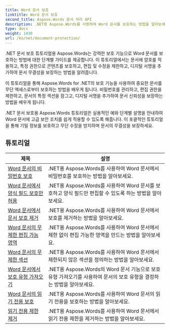 ```yaml
---
title: Word 문서 보호
linktitle: Word 문서 보호
second_title: Aspose.Words 문서 처리 API
description: .NET용 Aspose.Words를 사용하여 Word 문서를 보호하는 방법을 알아보세요. 튜토리얼은 변경 사항 잠금, 비밀번호 보호, 문서 요소에 대한 액세스 제한 등과 같은 다양한 보호 방법을 안내합니다.
type: docs
weight: 1430
url: /ko/net/document-protection/
---
```

.NET 문서 보호 튜토리얼용 Aspose.Words는 강력한 보호 기능으로 Word 문서를 보호하는 방법에 대한 단계별 가이드를 제공합니다. 이 튜토리얼에서는 문서에 암호를 적용하고, 특정 권한으로 콘텐츠를 보호하고, 편집 및 수정을 제한하고, 디지털 서명을 추가하여 문서 무결성을 보장하는 방법을 알려줍니다.

이 튜토리얼을 통해 Aspose.Words for .NET의 보호 기능을 사용하여 중요한 문서를 무단 액세스로부터 보호하는 방법을 배우게 됩니다. 비밀번호를 관리하고, 편집 권한을 제한하고, 문서의 특정 섹션을 잠그고, 디지털 서명을 추가하여 문서 신뢰성을 보장하는 방법을 배우게 됩니다.

.NET 문서 보호용 Aspose.Words 튜토리얼은 실용적인 예와 단계별 설명을 안내하여 Word 문서에 고급 보안 조치를 쉽게 적용할 수 있도록 해줍니다. 이 포괄적인 튜토리얼을 통해 기밀 정보를 보호하고 무단 수정을 방지하며 문서의 무결성을 보장하세요.

 ## 튜토리얼
| 제목 | 설명 |
| --- | --- |
| [Word 문서의 비밀번호 보호](./password-protection/) | .NET용 Aspose.Words를 사용하여 Word 문서에서 비밀번호를 보호하는 방법을 알아보세요. |
| [Word 문서에서 양식 필드 보호만 허용](./allow-only-form-fields-protect/) | .NET용 Aspose.Words를 사용하여 Word 문서를 보호하고 양식 필드만 편집할 수 있도록 하는 방법을 알아보세요. |
| [Word 문서에서 문서 보호 제거](./remove-document-protection/) | .NET용 Aspose.Words를 사용하여 Word 문서에서 보호를 제거하는 방법을 알아보세요. |
| [Word 문서의 무제한 편집 가능 영역](./unrestricted-editable-regions/) | .NET용 Aspose.Words를 사용하여 Word 문서에서 제한 없이 편집 가능한 영역을 만드는 방법을 알아보세요. |
| [Word 문서의 무제한 섹션](./unrestricted-section/) | .NET용 Aspose.Words를 사용하여 Word 문서에서 제한되지 않은 섹션을 정의하는 방법을 알아보세요. |
| [Word 문서에서 보호 유형 가져오기](./get-protection-type/) | .NET용 Aspose.Words의 Word 문서 기능으로 보호 유형 가져오기를 사용하여 문서의 보호 유형을 결정하는 방법을 알아보세요. |
| [Word 문서의 읽기 전용 보호](./read-only-protection/) | .NET용 Aspose.Words를 사용하여 Word 문서의 읽기 전용을 보호하는 방법을 알아보세요. |
| [읽기 전용 제한 제거](./remove-read-only-restriction/) | .NET용 Aspose.Words를 사용하여 Word 문서에서 읽기 전용 제한을 제거하는 방법을 알아보세요. |